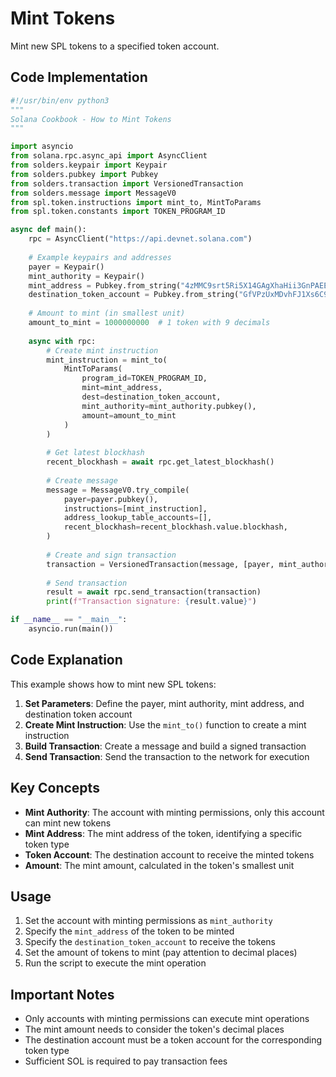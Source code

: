 # Mint Tokens

Mint new SPL tokens to a specified token account.

## Code Implementation

```python
#!/usr/bin/env python3
"""
Solana Cookbook - How to Mint Tokens
"""

import asyncio
from solana.rpc.async_api import AsyncClient
from solders.keypair import Keypair
from solders.pubkey import Pubkey
from solders.transaction import VersionedTransaction
from solders.message import MessageV0
from spl.token.instructions import mint_to, MintToParams
from spl.token.constants import TOKEN_PROGRAM_ID

async def main():
    rpc = AsyncClient("https://api.devnet.solana.com")
    
    # Example keypairs and addresses
    payer = Keypair()
    mint_authority = Keypair()
    mint_address = Pubkey.from_string("4zMMC9srt5Ri5X14GAgXhaHii3GnPAEERYPJgZJDncDU")
    destination_token_account = Pubkey.from_string("GfVPzUxMDvhFJ1Xs6C9i47XQRSapTd8LHw5grGuTquyQ")
    
    # Amount to mint (in smallest unit)
    amount_to_mint = 1000000000  # 1 token with 9 decimals
    
    async with rpc:
        # Create mint instruction
        mint_instruction = mint_to(
            MintToParams(
                program_id=TOKEN_PROGRAM_ID,
                mint=mint_address,
                dest=destination_token_account,
                mint_authority=mint_authority.pubkey(),
                amount=amount_to_mint
            )
        )
        
        # Get latest blockhash
        recent_blockhash = await rpc.get_latest_blockhash()
        
        # Create message
        message = MessageV0.try_compile(
            payer=payer.pubkey(),
            instructions=[mint_instruction],
            address_lookup_table_accounts=[],
            recent_blockhash=recent_blockhash.value.blockhash,
        )
        
        # Create and sign transaction
        transaction = VersionedTransaction(message, [payer, mint_authority])
        
        # Send transaction
        result = await rpc.send_transaction(transaction)
        print(f"Transaction signature: {result.value}")

if __name__ == "__main__":
    asyncio.run(main())
```

## Code Explanation

This example shows how to mint new SPL tokens:

1. **Set Parameters**: Define the payer, mint authority, mint address, and destination token account
2. **Create Mint Instruction**: Use the `mint_to()` function to create a mint instruction
3. **Build Transaction**: Create a message and build a signed transaction
4. **Send Transaction**: Send the transaction to the network for execution

## Key Concepts

- **Mint Authority**: The account with minting permissions, only this account can mint new tokens
- **Mint Address**: The mint address of the token, identifying a specific token type
- **Token Account**: The destination account to receive the minted tokens
- **Amount**: The mint amount, calculated in the token's smallest unit

## Usage

1. Set the account with minting permissions as `mint_authority`
2. Specify the `mint_address` of the token to be minted
3. Specify the `destination_token_account` to receive the tokens
4. Set the amount of tokens to mint (pay attention to decimal places)
5. Run the script to execute the mint operation

## Important Notes

- Only accounts with minting permissions can execute mint operations
- The mint amount needs to consider the token's decimal places
- The destination account must be a token account for the corresponding token type
- Sufficient SOL is required to pay transaction fees